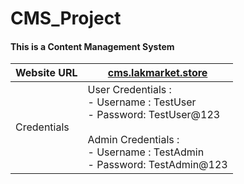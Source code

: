 # CMS_Project

#### **This is a Content Management System**

| Website URL  |  [cms.lakmarket.store](http://cms.lakmarket.store "cms.lakmarket.store") |
| ------------ | ------------ |
| Credentials  | User Credentials : <br> - Username : TestUser <br> - Password: TestUser@123 <br><br> Admin Credentials : <br> - Username : TestAdmin <br> - Password: TestAdmin@123|

